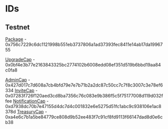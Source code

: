 # IDs

## Testnet

[Package](https://testnet.suivision.xyz/package/0x756c7229c6dc1121998b551eb3737806a1ad37393fec8411e14ab17da1996755) - 0x756c7229c6dc1121998b551eb3737806a1ad37393fec8411e14ab17da1996755

[UpgradeCap](https://testnet.suivision.xyz/object/0x0bf4e3b77e2163843325bc2774102b6008edd08ef351d519b6bbd19aa84c0fa8) - 0x0bf4e3b77e2163843325bc2774102b6008edd08ef351d519b6bbd19aa84c0fa8

[AdminCap](https://testnet.suivision.xyz/object/0x427d017c7d608a7cb4bfd79e7e7b71b2a2dc87c50cc7c7f8c3007c3e78ef6334) - 0x427d017c7d608a7cb4bfd79e7e7b71b2a2dc87c50cc7c7f8c3007c3e78ef6334
[InviteCap](https://testnet.suivision.xyz/object/0x07283f726f120aed3cd8ba7356c76c083e9b386f5c5f75177008d119d032ffee) - 0x07283f726f120aed3cd8ba7356c76c083e9b386f5c5f75177008d119d032ffee
[NotificationCap](https://testnet.suivision.xyz/object/0xd7938dc70b7e47155d4dc7d4c001832e6e5275d51fc1abc9c938106e1ac8378d) - 0xd7938dc70b7e47155d4dc7d4c001832e6e5275d51fc1abc9c938106e1ac8378d
[TreasuryCap](https://testnet.suivision.xyz/object/0xa4e6c7b1a5be84779ce808d9b52ee483f7c91cf8fd9113f66147dad8d0e6cb38) - 0xa4e6c7b1a5be84779ce808d9b52ee483f7c91cf8fd9113f66147dad8d0e6cb38
